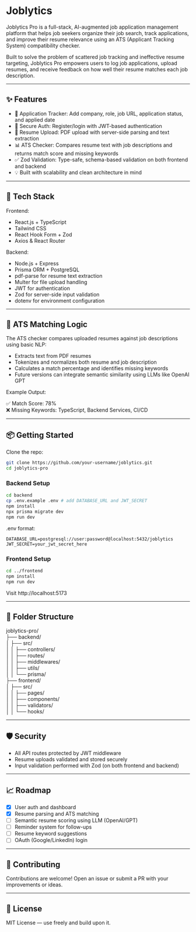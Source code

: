 
# Joblytics

Joblytics Pro is a full-stack, AI-augmented job application management platform that helps job seekers organize their job search, track applications, and improve their resume relevance using an ATS (Applicant Tracking System) compatibility checker.

Built to solve the problem of scattered job tracking and ineffective resume targeting, Joblytics Pro empowers users to log job applications, upload resumes, and receive feedback on how well their resume matches each job description.

---

## ✨ Features

- 🧾 Application Tracker: Add company, role, job URL, application status, and applied date
- 🔐 Secure Auth: Register/login with JWT-based authentication
- 📄 Resume Upload: PDF upload with server-side parsing and text extraction
- 📊 ATS Checker: Compares resume text with job descriptions and returns match score and missing keywords
- ✅ Zod Validation: Type-safe, schema-based validation on both frontend and backend
- 💡 Built with scalability and clean architecture in mind

---

## 🚀 Tech Stack

Frontend:

- React.js + TypeScript
- Tailwind CSS
- React Hook Form + Zod
- Axios & React Router

Backend:

- Node.js + Express
- Prisma ORM + PostgreSQL
- pdf-parse for resume text extraction
- Multer for file upload handling
- JWT for authentication
- Zod for server-side input validation
- dotenv for environment configuration

---

## 🧠 ATS Matching Logic

The ATS checker compares uploaded resumes against job descriptions using basic NLP:

- Extracts text from PDF resumes
- Tokenizes and normalizes both resume and job description
- Calculates a match percentage and identifies missing keywords
- Future versions can integrate semantic similarity using LLMs like OpenAI GPT

Example Output:

✅ Match Score: 78%  
❌ Missing Keywords: TypeScript, Backend Services, CI/CD

---

## 📦 Getting Started

Clone the repo:

```bash
git clone https://github.com/your-username/joblytics.git
cd joblytics-pro
```

### Backend Setup

```bash
cd backend
cp .env.example .env # add DATABASE_URL and JWT_SECRET
npm install
npx prisma migrate dev
npm run dev
```

.env format:

```env
DATABASE_URL=postgresql://user:password@localhost:5432/joblytics
JWT_SECRET=your_jwt_secret_here
```

### Frontend Setup

```bash
cd ../frontend
npm install
npm run dev
```

Visit http://localhost:5173

---

## 📁 Folder Structure

joblytics-pro/  
├── backend/  
│   ├── src/  
│   │   ├── controllers/  
│   │   ├── routes/  
│   │   ├── middlewares/  
│   │   ├── utils/  
│   │   └── prisma/  
├── frontend/  
│   ├── src/  
│   │   ├── pages/  
│   │   ├── components/  
│   │   ├── validators/  
│   │   └── hooks/  

---

## 🛡 Security

- All API routes protected by JWT middleware
- Resume uploads validated and stored securely
- Input validation performed with Zod (on both frontend and backend)

---

## 📈 Roadmap

- [x] User auth and dashboard
- [x] Resume parsing and ATS matching
- [ ] Semantic resume scoring using LLM (OpenAI/GPT)
- [ ] Reminder system for follow-ups
- [ ] Resume keyword suggestions
- [ ] OAuth (Google/LinkedIn) login

---

## 🤝 Contributing

Contributions are welcome! Open an issue or submit a PR with your improvements or ideas.

---

## 📜 License

MIT License — use freely and build upon it.
